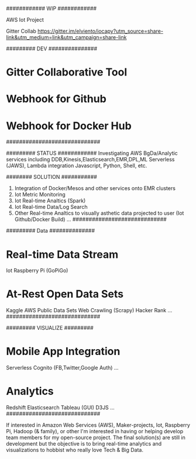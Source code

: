 ############ WIP ############

AWS Iot Project 

Gitter Collab
https://gitter.im/elviento/iocapy?utm_source=share-link&utm_medium=link&utm_campaign=share-link

######### DEV ###############
# Gitter Collaborative Tool
# Webhook for Github
# Webhook for Docker Hub
#############################


######### STATUS ############
Investigating AWS BgDa/Analytic services including DDB,Kinesis,Elasticsearch,EMR,DPL,ML
Serverless (JAWS), Lambda integration
Javascript, Python, Shell, etc.


######## SOLUTION ###########
1. Integration of Docker/Mesos and other services onto EMR clusters
2. Iot Metric Monitoring
3. Iot Real-time Analtics (Spark)
4. Iot Real-time Data/Log Search
5. Other Real-time Analtics to visually asthetic data projected to user (Iot Github/Docker Build)
...
#############################


######### Data ##############
# Real-time Data Stream
Iot Raspberry Pi (GoPiGo)

# At-Rest Open Data Sets
Kaggle
AWS Public Data Sets
Web Crawling (Scrapy)
Hacker Rank
...
#############################


######### VISUALIZE #########
# Mobile App Integration
Serverless
Cognito (FB,Twitter,Google Auth)
...

# Analytics
Redshift
Elasticsearch 
Tableau (GUI)
D3JS
...
#############################


If interested in Amazon Web Services (AWS), Maker-projects, Iot, Raspberry Pi, Hadoop (& family), or other I'm interested in having or helping develop team members for my open-source project.  The final solution(s) are still in development but the objective is to bring real-time analytics and visualizations to hobbist who really love Tech & Big Data.

